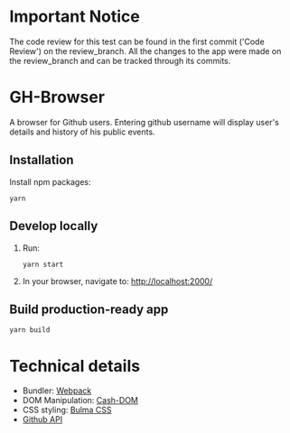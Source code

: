 # Important Notice

The code review for this test can be found in the first commit ('Code Review') on the review_branch.
All the changes to the app were made on the review_branch and can be tracked through its commits.

# GH-Browser

A browser for Github users. Entering github username will display user's details and history of his public events.

## Installation

Install npm packages:
```
yarn
```


## Develop locally

1. Run:

    ```
    yarn start
    ```

2. In your browser, navigate to: [http://localhost:2000/](http://localhost:2000/)

## Build production-ready app

```
yarn build
```


# Technical details

* Bundler: [Webpack](https://webpack.js.org/)
* DOM Manipulation: [Cash-DOM](https://github.com/kenwheeler/cash)
* CSS styling: [Bulma CSS](https://bulma.io/)
* [Github API](https://api.github.com/)
